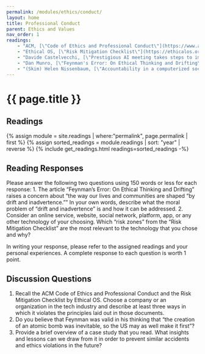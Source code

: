 ```yaml
---
permalink: /modules/ethics/conduct/
layout: home
title: Professional Conduct
parent: Ethics and Values
nav_order: 1
readings:
    - "ACM, [\"Code of Ethics and Professional Conduct\"](https://www.acm.org/code-of-ethics), 2018."
    - "Ethical OS, [\"Risk Mitigation Checklist\"](https://ethicalos.org/wp-content/uploads/2018/08/EthicalOS_Check-List_080618.pdf), 2018."
    - "Davide Castelvecchi, [\"Prestigious AI meeting takes steps to improve ethics of research\"](https://www.nature.com/articles/d41586-020-03611-8), 2020."
    - "Dan Munro, [\"Feynman's Error: On Ethical Thinking and Drifting\"](https://www.danmunro.ca/blog/2018/11/29/feynmans-error-on-ethical-thinking-and-drifting-nbsp), 2018."
    - "(Skim) Helen Nissenbaum, [\"Accountability in a computerized society\"](https://link.springer.com/article/10.1007/BF02639315), 1996."
---
```


# {{ page.title }}
<h2 class="text-delta">Readings</h2>
{% assign module = site.readings | where:"permalink", page.permalink  | first %}
{% assign sorted_readings = module.readings | sort: "year" | reverse %}
{% include get_readings.html readings=sorted_readings -%}

<h2 class="text-delta">Reading Responses</h2>
Please answer the following two questions using 150 words or less for each response:
1. The article “Feynman’s Error: On Ethical Thinking and Drifting” raises a concern about “the way our lives and communities are shaped “by drift and inadvertence.”” In your own words, describe what the moral problem of “drift and inadvertence” is and how it can be addressed. 
2. Consider an online service, website, social network, platform, app, or any other technology of your choosing. Which “risk zones” from the “Risk Mitigation Checklist” are the most relevant to the technology that you chose and why?

In writing your response, please refer to the assigned readings and your personal experiences. A complete response to each question is worth 1 point.

<h2 class="text-delta">Discussion Questions</h2>

1. Recall the ACM Code of Ethics and Professional Conduct and the Risk Mitigation Checklist by Ethical OS. Choose a company or an organization in the tech industry and describe at least three ways in which it violates the principles laid out in those documents.
2. Do you believe that Feynman was valid in his thinking that “the creation of an atomic bomb was inevitable, so the US may as well make it first”?
3. Provide a brief overview of a case study that you read. What insights and lessons can we draw from it in order to prevent similar accidents and ethics violations in the future? 